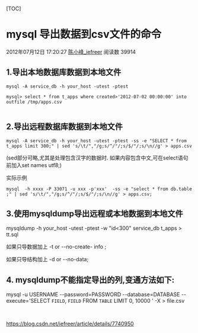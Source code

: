 [TOC]



# mysql 导出数据到csv文件的命令

2012年07月12日 17:20:27 [陈小峰_iefreer](https://me.csdn.net/iefreer) 阅读数 39914



## 1.导出本地数据库数据到本地文件

```
mysql -A service_db -h your_host -utest -ptest

mysql> select * from t_apps where created>'2012-07-02 00:00:00' into outfile /tmp/apps.csv


```



## 2.导出远程数据库数据到本地文件

```
mysql -A service_db -h your_host -utest -ptest -ss -e "SELECT * from t_apps limit 300;" | sed 's/\t/","/g;s/^/"/;s/$/"/;s/\n//g' > apps.csv
```

(sed部分可略,尤其是处理包含汉字的数据时. 如果内容包含中文,可在select语句前加入set names utf8;)

实际示例

```
mysql  -h xxxx -P 33071 -u xxx -p'xxx'  -ss -e "select * from db.table ;" | sed 's/\t/","/g;s/^/"/;s/$/"/;s/\n//g' > apps.csv;
```



## 3.使用mysqldump导出远程或本地数据到本地文件

mysqldump -h your_host -utest -ptest -w "id<300" service_db t_apps > tt.sql

如果只导数据加上 -t or --no-create- info ;

如果只导结构加上 -d or --no-data;



## 4. mysqldump不能指定导出的列,变通方法如下:

mysql -u USERNAME --password=PASSWORD --database=DATABASE --execute='SELECT `FIELD`, `FIELD` FROM `TABLE` LIMIT 0, 10000 ' -X > file.csv



 



<https://blog.csdn.net/iefreer/article/details/7740950>